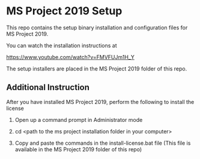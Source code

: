# MS Project 2019 Setup
This repo contains the setup binary installation and configuration files for MS Project 2019.

You can watch the installation instructions at 

https://www.youtube.com/watch?v=FMVFUJm1H_Y

The setup installers are placed in the MS Project 2019 folder of this repo.


## Additional Instruction
After you have installed MS Project 2019, perform the following to install the license

1) Open up a command prompt in Administrator mode

2) cd \<path to the ms project installation folder in your computer\>

3) Copy and paste the commands in the install-license.bat file (This file is available in the MS Project 2019 folder of this repo)




